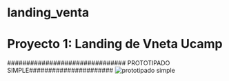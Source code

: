 # landing_venta
# Proyecto 1: Landing de Vneta Ucamp
###############################
PROTOTIPADO SIMPLE######################
![prototipado simple](https://user-images.githubusercontent.com/49087279/192111324-cc0ce605-6cda-447e-bf0b-544ad97b5f5c.jpeg)
